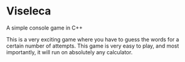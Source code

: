 # Viseleca
A simple console game in C++

This is a very exciting game where you have to guess the words for a certain number of attempts. This game is very easy to play, and most importantly, it will run on absolutely any calculator.
